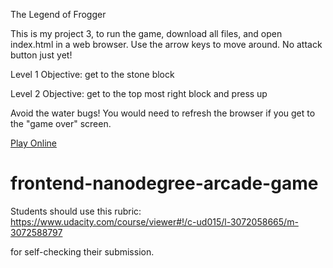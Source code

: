 The Legend of Frogger

This is my project 3, to run the game, download all files, and open index.html
in a web browser. Use the arrow keys to move around. No attack button just yet!

Level 1 Objective:
get to the stone block

Level 2 Objective:
get to the top most right block and press up

Avoid the water bugs! You would need to refresh the browser if you get to
the "game over" screen.

[Play Online](http://reye.sh/p3)



frontend-nanodegree-arcade-game
===============================

Students should use this rubric: https://www.udacity.com/course/viewer#!/c-ud015/l-3072058665/m-3072588797

for self-checking their submission.
